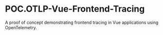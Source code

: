 # POC.OTLP-Vue-Frontend-Tracing
A proof of concept demonstrating frontend tracing in Vue applications using OpenTelemetry.






